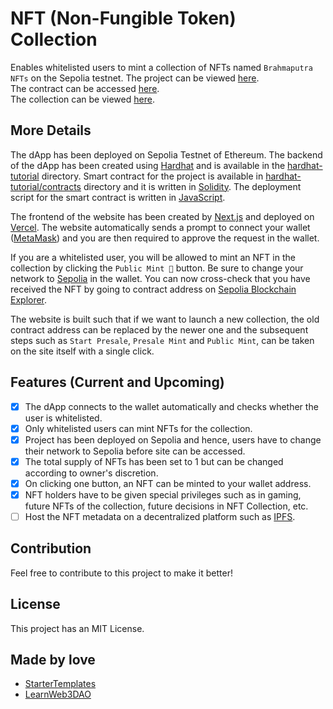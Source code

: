 # NFT (Non-Fungible Token) Collection

Enables whitelisted users to mint a collection of NFTs named `Brahmaputra NFTs` on the Sepolia testnet. 
The project can be viewed [here](https://nft-collection-five-mu.vercel.app/). <br />
The contract can be accessed [here](https://sepolia.etherscan.io/address/0xE68EFffB7caD10C0AdD9522055c4c9F2ee0e2393). <br />
The collection can be viewed [here](https://sepolia.etherscan.io/token/0xe68efffb7cad10c0add9522055c4c9f2ee0e2393).

## More Details

The dApp has been deployed on Sepolia Testnet of Ethereum. The backend of the dApp has been created using [Hardhat](https://hardhat.org/) and is available in the [hardhat-tutorial](https://github.com/Tanmay-Bhatnagar-03/NFT-Collection/tree/main/hardhat-tutorial) directory. Smart contract for the project is available in [hardhat-tutorial/contracts](https://github.com/Tanmay-Bhatnagar-03/NFT-Collection/tree/main/hardhat-tutorial/contracts) directory and it is written in [Solidity](https://soliditylang.org/). The deployment script for the smart contract is written in [JavaScript](https://developer.mozilla.org/en-US/docs/Web/javascript). <br />

The frontend of the website has been created by [Next.js](https://nextjs.org/) and deployed on [Vercel](https://vercel.com/). The website automatically sends a prompt to connect your wallet ([MetaMask](https://metamask.io/)) and you are then required to approve the request in the wallet.<br />

If you are a whitelisted user, you will be allowed to mint an NFT in the collection by clicking the `Public Mint 🚀` button. Be sure to change your network to [Sepolia](https://sepolia.dev/) in the wallet. You can now cross-check that you have received the NFT by going to contract address on [Sepolia Blockchain Explorer](https://sepolia.etherscan.io/address/0xE68EFffB7caD10C0AdD9522055c4c9F2ee0e2393).<br />

The website is built such that if we want to launch a new collection, the old contract address can be replaced by the newer one and the subsequent steps such as `Start Presale`, `Presale Mint` and `Public Mint`, can be taken on the site itself with a single click. 

## Features (Current and Upcoming)

- [x] The dApp connects to the wallet automatically and checks whether the user is whitelisted.
- [x] Only whitelisted users can mint NFTs for the collection.
- [x] Project has been deployed on Sepolia and hence, users have to change their network to Sepolia before site can be accessed.
- [x] The total supply of NFTs has been set to 1 but can be changed according to owner's discretion.
- [x] On clicking one button, an NFT can be minted to your wallet address.
- [x] NFT holders have to be given special privileges such as in gaming, future NFTs of the collection, future decisions in NFT Collection, etc.
- [ ] Host the NFT metadata on a decentralized platform such as [IPFS](https://ipfs.tech/).

## Contribution

Feel free to contribute to this project to make it better!

## License

This project has an MIT License.

## Made by love

- [StarterTemplates](https://twitter.com/startertemp)
- [LearnWeb3DAO](https://learnweb3.io)
